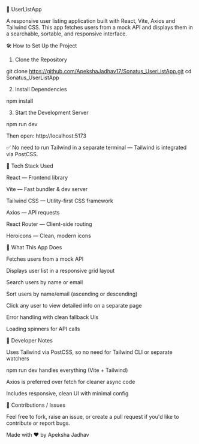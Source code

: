📘 UserListApp

A responsive user listing application built with React, Vite, Axios and Tailwind CSS. This app fetches users from a mock API and displays them in a searchable, sortable, and responsive interface.

🛠 How to Set Up the Project

1. Clone the Repository

git clone https://github.com/ApekshaJadhav17/Sonatus_UserListApp.git
cd Sonatus_UserListApp

2. Install Dependencies

npm install

3. Start the Development Server

npm run dev

Then open: http://localhost:5173

✅ No need to run Tailwind in a separate terminal — Tailwind is integrated via PostCSS.

🧰 Tech Stack Used

React — Frontend library

Vite — Fast bundler & dev server

Tailwind CSS — Utility-first CSS framework

Axios — API requests

React Router — Client-side routing

Heroicons — Clean, modern icons

📲 What This App Does

Fetches users from a mock API

Displays user list in a responsive grid layout

Search users by name or email

Sort users by name/email (ascending or descending)

Click any user to view detailed info on a separate page

Error handling with clean fallback UIs

Loading spinners for API calls


📌 Developer Notes

Uses Tailwind via PostCSS, so no need for Tailwind CLI or separate watchers

npm run dev handles everything (Vite + Tailwind)

Axios is preferred over fetch for cleaner async code

Includes responsive, clean UI with minimal config



🙌 Contributions / Issues

Feel free to fork, raise an issue, or create a pull request if you'd like to contribute or report bugs.

Made with ❤️ by Apeksha Jadhav